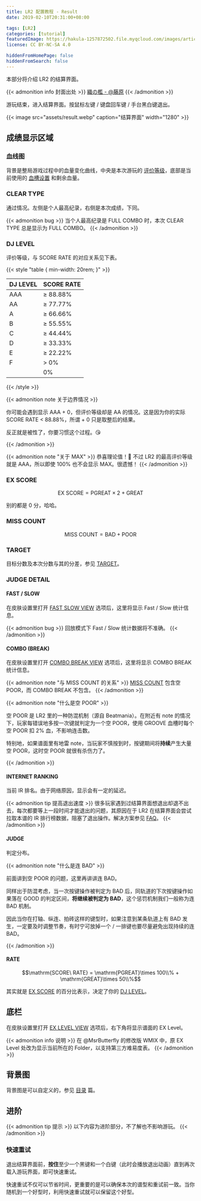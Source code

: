 ```yaml
---
title: LR2 配置教程 - Result
date: 2019-02-10T20:31:00+08:00

tags: [LR2]
categories: [tutorial]
featuredImage: https://hakula-1257872502.file.myqcloud.com/images/article-covers/59521621.webp
license: CC BY-NC-SA 4.0

hiddenFromHomePage: false
hiddenFromSearch: false
---
```


本部分将介绍 LR2 的结算界面。

<!--more-->

{{< admonition info 封面出处 >}}
[織の檻 - @藤原](https://www.pixiv.net/artworks/59521621)
{{< /admonition >}}

游玩结束，进入结算界面。按鼠标左键 / 键盘回车键 / 手台黑白键退出。

{{< image src="assets/result.webp" caption="结算界面" width="1280" >}}

## 成绩显示区域

### 血线图

背景是整局游戏过程中的血量变化曲线，中央是本次游玩的 [评价等级](#dj-level)，底部是当前使用的 [血槽设置](https://hakula.xyz/tutorial/lr2_body_select.html#GROOVEGAUGE) 和剩余血量。

### CLEAR TYPE

通过情况。左侧是个人最高纪录，右侧是本次成绩，下同。

{{< admonition bug >}}
当个人最高纪录是 FULL COMBO 时，本次 CLEAR TYPE 总是显示为 FULL COMBO。
{{< /admonition >}}

### DJ LEVEL

评价等级，与 SCORE RATE 的对应关系见下表。

{{< style "table { min-width: 20rem; }" >}}

| DJ LEVEL | SCORE RATE |
| :------- | :--------- |
| AAA      | ≥ 88.88%   |
| AA       | ≥ 77.77%   |
| A        | ≥ 66.66%   |
| B        | ≥ 55.55%   |
| C        | ≥ 44.44%   |
| D        | ≥ 33.33%   |
| E        | ≥ 22.22%   |
| F        | > 0%       |
|          | 0%         |

{{< /style >}}

{{< admonition note 关于边界情况 >}}

你可能会遇到显示 AAA + 0，但评价等级却是 AA 的情况。这是因为你的实际 SCORE RATE < 88.88%，所谓 + 0 只是取整后的结果。

反正就是被性了，你要习惯这个过程。:kissing_heart:

{{< /admonition >}}

{{< admonition note "关于 MAX" >}}
恭喜理论值！:tada: 不过 LR2 的最高评价等级就是 AAA，所以即使 100% 也不会显示 MAX。很遗憾！
{{< /admonition >}}

### EX SCORE

$$\mathrm{EX\ SCORE} = \mathrm{PGREAT}\times 2 + \mathrm{GREAT}$$

别的都是 0 分，哈哈。

### MISS COUNT

$$\mathrm{MISS\ COUNT} = \mathrm{BAD} + \mathrm{POOR}$$

### TARGET

目标分数及本次分数与其的分差，参见 [TARGET](../select/#target)。

### JUDGE DETAIL

#### FAST / SLOW

在皮肤设置里打开 [FAST SLOW VIEW](../wmix/#结算界面) 选项后，这里将显示 Fast / Slow 统计信息。

{{< admonition bug >}}
回放模式下 Fast / Slow 统计数据将不准确。
{{< /admonition >}}

#### COMBO (BREAK)

在皮肤设置里打开 [COMBO BREAK VIEW](../wmix/#结算界面) 选项后，这里将显示 COMBO BREAK 统计信息。

{{< admonition note "与 MISS COUNT 的关系" >}}
[MISS COUNT](#miss-count) 包含空 POOR，而 COMBO BREAK 不包含。
{{< /admonition >}}

{{< admonition note "什么是空 POOR" >}}

空 POOR 是 LR2 里的一种防混机制（源自 Beatmania）。在附近有 note 的情况下，玩家每错误地多按一次键就判定为一个空 POOR，使用 GROOVE 血槽时每个空 POOR 扣 2% 血，不影响连击数。

特别地，如果谱面里有地雷 note，当玩家不慎按到时，按键期间将**持续**产生大量空 POOR，这时空 POOR 就很有杀伤力了。

{{< /admonition >}}

#### INTERNET RANKING

当前 IR 排名。由于网络原因，显示会有一定的延迟。

{{< admonition tip 提高退出速度 >}}
很多玩家遇到过结算界面想退出却退不出去，每次都要等上一段时间才能退出的问题，其原因在于 LR2 在结算界面会尝试拉取本谱的 IR 排行榜数据，阻塞了退出操作。解决方案参见 [FAQ](../faq/#11-结算界面退出时卡住)。
{{< /admonition >}}

#### JUDGE

判定分布。

{{< admonition note "什么是连 BAD" >}}

前面讲到空 POOR 的问题，这里再讲讲连 BAD。

同样出于防混考虑，当一次按键操作被判定为 BAD 后，同轨道的下次按键操作如果落在 GOOD 的判定区间，**将继续被判定为 BAD**，这个惩罚机制我们一般称为连 BAD 机制。

因此当你在打轴、纵连、拍砖这样的键型时，如果注意到某条轨道上有 BAD 发生，一定要及时调整节奏，有时宁可放掉一个 / 一排键也要尽量避免出现持续的连 BAD。

{{< /admonition >}}

#### RATE

$$\mathrm{SCORE\ RATE} = \mathrm{PGREAT}\times 100\\% + \mathrm{GREAT}\times 50\\%$$

其实就是 [EX SCORE](#ex-score) 的百分比表示，决定了你的 [DJ LEVEL](#dj-level)。

## 底栏

在皮肤设置里打开 [EX LEVEL VIEW](../wmix/#结算界面) 选项后，右下角将显示谱面的 EX Level。

{{< admonition info 说明 >}}
在 @MsrButterfly 的修改版 WMIX 中，原 EX Level 处改为显示当前所在的 Folder，以支持第三方难易度表。
{{< /admonition >}}

## 背景图

背景图是可以自定义的，参见 [目录](../directory-structure/#wmix_hd) 篇。

## 进阶

{{< admonition tip 提示 >}}
以下内容为进阶部分，不了解也不影响游玩。
{{< /admonition >}}

### 快速重试

退出结算界面前，**按住**至少一个黑键和一个白键（此时会播放退出动画）直到再次载入游玩界面，即可快速重试。

快速重试不仅可以节省时间，更重要的是可以确保本次的谱型和重试前一致。当你随机到一个好型时，利用快速重试就可以保留这个好型。
